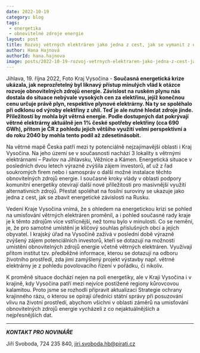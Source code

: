```yaml
---
date: 2022-10-19
category: blog
tags:
 - energetika
 - obnovitelné zdroje energie
layout: post
title: Rozvoj větrných elektráren jako jedna z cest, jak se vymanit z energetické závislosti na Rusku
author: Hana Hajnová
authorId: hana.hajnova
image: posts/2022-10-19-rozvoj-vetrnych-elektraren-jako-jedna-z-cest-jak-se-vymanit-z-energeticke-zavislosti-na-rusku.jpg
---
```


Jihlava, 19. října 2022, Foto Kraj Vysočina - **Současná energetická krize ukázala, jak neprozřetelný byl liknavý přístup minulých vlád k otázce rozvoje obnovitelných zdrojů energie. Závislost na ruském plynu nás dostala do situace nebývale vysokých cen za elektřinu, jejíž konečnou cenu určuje právě plyn, respektive plynové elektrárny. Na ty se spoléhalo při odklonu od výroby elektřiny z uhlí. Teď je ale nutné hledat zdroje jinde. Příležitostí by mohla být větrná energie. Podle dostupných dat pokrývají větrné elektrárny aktuálně jen 1% české spotřeby elektřiny (cca 690 GWh), přitom je ČR z pohledu jejich většího využití velmi perspektivní a do roku 2040 by mohla tento podíl až zdesetinásobit.**

Na větrné mapě Česka patří mezi ty potenciálně nejzajímavější oblasti i Kraj Vysočina. Na jeho území se v současnosti nachází 3 lokality s větrnými elektrárnami – Pavlov na Jihlavsku, Věžnice a Kámen. Energetická situace v posledních dvou letech výrazně zvýšila zájem investorů, ať už z řad soukromých firem nebo i samospráv o další možné instalace těchto obnovitelných zdrojů energie. I současné kroky vlády v oblasti podpory komunitní energetiky otevírají další nové příležitosti pro masivnější využití alternativních zdrojů. Přestat spoléhat na fosilní suroviny se ukazuje jako jedna z cest, jak se zbavit energetické závislosti na Rusku.

Vedení Kraje Vysočina vnímá, že s ohledem na energetickou krizi se pohled na umisťování větrných elektráren proměnil, a i pohled současné rady kraje je k těmto zdrojům více vstřícnější, než tomu bylo v minulosti. Co se nemění, je, že pro samotné umístění je klíčový souhlas příslušných obcí a jejich obyvatel. I krajský úřad na Vysočině zažívá v poslední době výrazně zvýšený zájem potenciálních investorů, kteří se dotazují na možnosti umístění obnovitelných zdrojů energie včetně větrných elektráren. Využívají přitom institut tzv. předběžné informace, kterou se dotazují na odboru životního prostředí, zda jimi zamýšlený projekt výstavby např. větrné elektrárny je z pohledu povolovacího řízení v pořádku, či nikoliv.  

K proměně situace dochází nejen na poli energetiky, ale v Kraji Vysočina i v krajině, kdy Vysočina patří mezi nejvíce postižené regiony kůrovcovou kalamitou. Proto jsme se rozhodli připravit aktualizaci Strategie ochrany krajinného rázu, o kterou se opírají úředníci státní správy při posuzování vlivu na životní prostředí, abychom všichni v oblasti záměrů na umisťování obnovitelných zdrojů energie vycházeli z co nejaktuálnějších a nejpřesnějších dat.


---

***KONTAKT PRO NOVINÁŘE*** 

Jiří Svoboda, 724 235 840, <jiri.svoboda.hb@pirati.cz>
